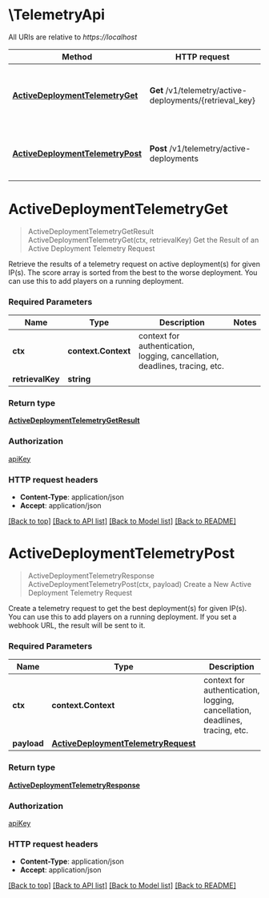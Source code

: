# \TelemetryApi

All URIs are relative to *https://localhost*

Method | HTTP request | Description
------------- | ------------- | -------------
[**ActiveDeploymentTelemetryGet**](TelemetryApi.md#ActiveDeploymentTelemetryGet) | **Get** /v1/telemetry/active-deployments/{retrieval_key} | Get the Result of an Active Deployment Telemetry Request
[**ActiveDeploymentTelemetryPost**](TelemetryApi.md#ActiveDeploymentTelemetryPost) | **Post** /v1/telemetry/active-deployments | Create a New Active Deployment Telemetry Request


# **ActiveDeploymentTelemetryGet**
> ActiveDeploymentTelemetryGetResult ActiveDeploymentTelemetryGet(ctx, retrievalKey)
Get the Result of an Active Deployment Telemetry Request

Retrieve the results of a telemetry request on active deployment(s) for given IP(s). The score array is sorted from the best to the worse deployment. You can use this to add players on a running deployment.

### Required Parameters

Name | Type | Description  | Notes
------------- | ------------- | ------------- | -------------
 **ctx** | **context.Context** | context for authentication, logging, cancellation, deadlines, tracing, etc.
  **retrievalKey** | **string**|  | 

### Return type

[**ActiveDeploymentTelemetryGetResult**](ActiveDeploymentTelemetryGetResult.md)

### Authorization

[apiKey](../README.md#apiKey)

### HTTP request headers

 - **Content-Type**: application/json
 - **Accept**: application/json

[[Back to top]](#) [[Back to API list]](../README.md#documentation-for-api-endpoints) [[Back to Model list]](../README.md#documentation-for-models) [[Back to README]](../README.md)

# **ActiveDeploymentTelemetryPost**
> ActiveDeploymentTelemetryResponse ActiveDeploymentTelemetryPost(ctx, payload)
Create a New Active Deployment Telemetry Request

Create a telemetry request to get the best deployment(s) for given IP(s). You can use this to add players on a running deployment. If you set a webhook URL, the result will be sent to it.

### Required Parameters

Name | Type | Description  | Notes
------------- | ------------- | ------------- | -------------
 **ctx** | **context.Context** | context for authentication, logging, cancellation, deadlines, tracing, etc.
  **payload** | [**ActiveDeploymentTelemetryRequest**](ActiveDeploymentTelemetryRequest.md)|  | 

### Return type

[**ActiveDeploymentTelemetryResponse**](ActiveDeploymentTelemetryResponse.md)

### Authorization

[apiKey](../README.md#apiKey)

### HTTP request headers

 - **Content-Type**: application/json
 - **Accept**: application/json

[[Back to top]](#) [[Back to API list]](../README.md#documentation-for-api-endpoints) [[Back to Model list]](../README.md#documentation-for-models) [[Back to README]](../README.md)

